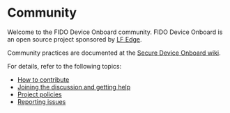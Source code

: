 # Community

Welcome to the FIDO Device Onboard community. FIDO Device Onboard is an open source project sponsored by [LF Edge](https://www.lfedge.org/projects/fidodeviceonboard/).

Community practices are documented at the [Secure Device Onboard wiki](https://wiki.lfedge.org/display/SDO/Secure+Device+Onboard).

For details, refer to the following topics:

* [How to contribute](https://wiki.lfedge.org/display/SDO/Contributing)
* [Joining the discussion and getting help](https://wiki.lfedge.org/display/SDO/Getting+Help)
* [Project policies](https://wiki.lfedge.org/display/SDO/Project+Policies)
* [Reporting issues](https://wiki.lfedge.org/display/SDO/Reporting+Issues)
